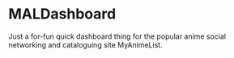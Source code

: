 # MALDashboard
Just a for-fun quick dashboard thing for the popular anime social networking and cataloguing site MyAnimeList. 
